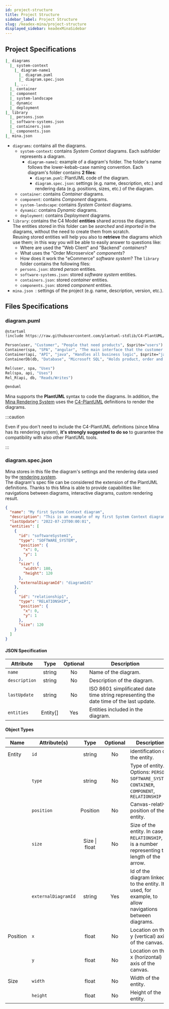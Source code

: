 ```yaml
---
id: project-structure
title: Project Structure
sidebar_label: Project Structure
slug: /keadex-mina/project-structure
displayed_sidebar: keadexMinaSidebar
---
```


## Project Specifications

```bash
|_ diagrams
  |_ system-context
    |_ diagram-name1
      |_ diagram.puml
      |_ diagram.spec.json
    |_ ...
  |_ container
  |_ component
  |_ system-landscape
  |_ dynamic
  |_ deployment
|_ library
  |_ persons.json
  |_ software-systems.json
  |_ containers.json
  |_ components.json
|_ mina.json
```

- ``` diagrams ```: contains all the diagrams.
  - ``` system-context ```: contains *System Context* diagrams. Each subfolder represents a diagram.
    - ``` diagram-name1 ```: example of a diagram's folder. The folder's name follows the lower-kebab-case naming convention. Each diagram's folder contains **2 files**:
      - ``` diagram.puml ```: PlantUML code of the diagram.
      - ``` diagram.spec.json ```: settings (e.g. name, description, etc.) and rendering data (e.g. positions, sizes, etc.) of the diagram.
  - ``` container ```: contains *Container* diagrams.
  - ``` component ```: contains *Component* diagrams.
  - ``` system-landscape ```: contains *System Context* diagrams.
  - ``` dynamic ```: contains *Dynamic* diagrams.
  - ``` deployment ```: contains *Deployment* diagrams.
- ``` library ```: contains the C4 Model **entities** shared across the diagrams. The entities stored in this folder can be *searched* and *imported* in the diagrams, without the need to create them from scratch.<br/>
Reusing stored entities will help you also to **retrieve** the diagrams which use them; in this way you will be able to easily answer to questions like:
  - Where are used the "Web Client" and "Backend" *containers*?
  - What uses the "Order Microservice" *components*?
  - How does it work the "eCommerce" *software system*?
The ``` library ``` folder contains the following files:
  - ``` persons.json ```: stored *person* entities.
  - ``` software-systems.json ```: stored *software system* entities.
  - ``` containers.json ```: stored *container* entities.
  - ``` components.json ```: stored *component* entities.
- ```mina.json ```: settings of the project (e.g. name, description, version, etc.).

## Files Specifications

### diagram.puml

```scheme title="/diagrams/*/*/diagram.puml"
@startuml
!include https://raw.githubusercontent.com/plantuml-stdlib/C4-PlantUML/master/C4_Container.puml

Person(user, "Customer", "People that need products", $sprite="users")
Container(spa, "SPA", "angular", "The main interface that the customer interacts with", $sprite="angular")
Container(api, "API", "java", "Handles all business logic", $sprite="java")
ContainerDb(db, "Database", "Microsoft SQL", "Holds product, order and invoice information", $sprite="msql_server")

Rel(user, spa, "Uses")
Rel(spa, api, "Uses")
Rel_R(api, db, "Reads/Writes")

@enduml
```

Mina supports the **PlantUML** syntax to code the diagrams. In addition, the [Mina Rendering System](./architecture/rendering-system.md) uses the [C4-PlantUML](https://github.com/plantuml-stdlib/C4-PlantUML) definitions to render the diagrams.<br/>

:::caution

Even if you don't need to include the C4-PlantUML definitions (since Mina has its rendering system), **it's strongly suggested to do so** to guarantee the compatibility with also other PlantUML tools.

:::

### diagram.spec.json

Mina stores in this file the diagram's settings and the rendering data used by the [rendering system](./architecture/rendering-system.md).<br/>
The diagram's spec file can be considered the extension of the PlantUML definitions. Thanks to this Mina is able to provide capabilities like: navigations between diagrams, interactive diagrams, custom rendering result.

```json title="/diagrams/*/*/diagram.spec.json"
{
  "name": "My first System Context diagram",
  "description": "This is an example of my first System Context diagram",
  "lastUpdate": "2022-07-23T00:00:01",
  "entities": [
    {
      "id": "softwareSystem1",
      "type": "SOFTWARE_SYSTEM",
      "position": {
        "x": 0,
        "y": 1
      },
      "size": {
        "width": 180,
        "height": 120
      },
      "externalDiagramId": "diagramId1"
    },
    {
      "id": "relationship1",
      "type": "RELATIONSHIP",
      "position": {
        "x": 0,
        "y": 1
      },
      "size": 120
    }
  ]
}
```

#### JSON Specification

| Attribute | Type | Optional | Description |
| --- | :---: | :---: | ----------- |
| ``` name ``` | string | No | Name of the diagram. |
| ``` description ``` | string | No | Description of the diagram. |
| ``` lastUpdate ``` | string | No | ISO 8601 simplificated date time string representing the date time of the last update. |
| ``` entities ``` | Entity[] | Yes | Entities included in the diagram. |

#### Object Types

| Name | Attribute(s) | Type | Optional | Description |
| --- | --- | :---: | :---: | ----------- |
| Entity | ``` id ``` | string | No | identification of the entity. |
| | ``` type ``` | string | No | Type of entity. Options: ``` PERSON ```, ``` SOFTWARE_SYSTEM ```, ``` CONTAINER ```, ``` COMPONENT ```, ``` RELATIONSHIP ``` |
| | ``` position ``` | Position | No | Canvas-relative position of the entity.  |
| | ``` size ``` | Size \| float | No | Size of the entity. In case of ``` RELATIONSHIP ```, it is a number representing the length of the arrow. |
| | ``` externalDiagramId ``` | string | Yes | Id of the diagram linked to the entity. It is used, for example, to allow navigations between diagrams. |
| Position | ``` x ``` | float | No | Location on the y (vertical) axis of the canvas. |
| | ``` y ``` | float | No | Location on the x (horizontal) axis of the canvas. |
| Size | ``` width ``` | float | No | Width of the entity. |
| | ``` height ``` | float | No | Height of the entity. |